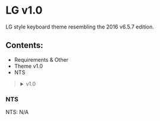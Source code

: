 # LG v1.0


LG style keyboard theme resembling the 2016 v6.5.7 edition.


## Contents:
- Requirements & Other
- Theme v1.0
- NTS

<blockquote><details>
  <summary>v1.0</summary>
                 
  Requirements & Other
             
- Goes with LG v1.0 Layout

### Theme:
```
{"name":"LG theme v1.0","moreColors":0,"colors":{"accent":{"first":-16725047,"second":false},"keys":{"first":-1,"second":false},"hint_text":{"first":-16770754,"second":false},"spacebar":{"first":-4342339,"second":false},"background":{"first":-2434342,"second":false},"functional_keys":{"first":-5394512,"second":false},"text":{"first":-16777216,"second":false}}}
```

</details></blockquote>

### NTS
NTS: N/A
